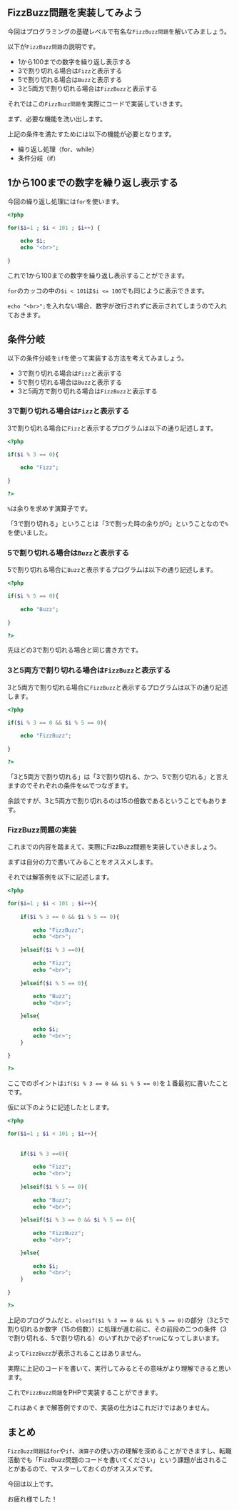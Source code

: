 ## FizzBuzz問題を実装してみよう

今回はプログラミングの基礎レベルで有名な`FizzBuzz問題`を解いてみましょう。

以下が`FizzBuzz問題`の説明です。

-   1から100までの数字を繰り返し表示する
-   3で割り切れる場合は`Fizz`と表示する
-   5で割り切れる場合は`Buzz`と表示する
-   3と5両方で割り切れる場合は`FizzBuzz`と表示する

それではこの`FizzBuzz問題`を実際にコードで実装していきます。

まず、必要な機能を洗い出します。

上記の条件を満たすためには以下の機能が必要となります。

-   繰り返し処理（for、while）
-   条件分岐（if）

## 1から100までの数字を繰り返し表示する

今回の繰り返し処理には`for`を使います。

```php
<?php

for($i=1 ; $i < 101 ; $i++) {
    
    echo $i;
    echo "<br>";
    
}
```

これで1から100までの数字を繰り返し表示することができます。

`for`のカッコの中の`$i < 101`は`$i <= 100`でも同じように表示できます。

`echo "<br>";`を入れない場合、数字が改行されずに表示されてしまうので入れておきます。

## 条件分岐

以下の条件分岐を`if`を使って実装する方法を考えてみましょう。

-   3で割り切れる場合は`Fizz`と表示する
-   5で割り切れる場合は`Buzz`と表示する
-   3と5両方で割り切れる場合は`FizzBuzz`と表示する

### 3で割り切れる場合は`Fizz`と表示する

3で割り切れる場合に`Fizz`と表示するプログラムは以下の通り記述します。

```php
<?php

if($i % 3 == 0){
    
    echo "Fizz";
    
}

?>
```

`%`は余りを求めす演算子です。

「3で割り切れる」ということは「3で割った時の余りが0」ということなので`%`を使いました。

### 5で割り切れる場合は`Buzz`と表示する

5で割り切れる場合に`Buzz`と表示するプログラムは以下の通り記述します。

```php
<?php

if($i % 5 == 0){
    
    echo "Buzz";
    
}

?>
```

先ほどの3で割り切れる場合と同じ書き方です。

### 3と5両方で割り切れる場合は`FizzBuzz`と表示する

3と5両方で割り切れる場合に`FizzBuzz`と表示するプログラムは以下の通り記述します。

```php
<?php

if($i % 3 == 0 && $i % 5 == 0){
    
    echo "FizzBuzz";
    
}

?>
```

「3と5両方で割り切れる」は「3で割り切れる、かつ、5で割り切れる」と言えますのでそれぞれの条件を`&&`でつなぎます。

余談ですが、3と5両方で割り切れるのは15の倍数であるということでもあります。

### FizzBuzz問題の実装

これまでの内容を踏まえて、実際にFizzBuzz問題を実装していきましょう。

まずは自分の力で書いてみることをオススメします。

それでは解答例を以下に記述します。

```php
<?php

for($i=1 ; $i < 101 ; $i++){
    
    if($i % 3 == 0 && $i % 5 == 0){  
        
    	echo "FizzBuzz";
        echo "<br>";
        
    }elseif($i % 3 ==0){
        
        echo "Fizz";
        echo "<br>";
        
    }elseif($i % 5 == 0){
        
        echo "Buzz";
        echo "<br>";

    }else{
    
    	echo $i;
    	echo "<br>";
    }
    
}

?>
```

ここでのポイントは`if($i % 3 == 0 && $i % 5 == 0)`を１番最初に書いたことです。

仮に以下のように記述したとします。

```php
<?php

for($i=1 ; $i < 101 ; $i++){
    
        
    if($i % 3 ==0){
        
        echo "Fizz";
        echo "<br>";
        
    }elseif($i % 5 == 0){
        
        echo "Buzz";
        echo "<br>";
    
    }elseif($i % 3 == 0 && $i % 5 == 0){  
        
    	echo "FizzBuzz";
        echo "<br>";

    }else{
    
    	echo $i;
    	echo "<br>";
    }
    
}

?>
```

上記のプログラムだと、`elseif($i % 3 == 0 && $i % 5 == 0)`の部分（3と5で割り切れるか数字（15の倍数））に処理が進む前に、その前段の二つの条件（3で割り切れる、5で割り切れる）のいずれかで必ず`true`になってしまいます。

よって`FizzBuzz`が表示されることはありません。

実際に上記のコードを書いて、実行してみるとその意味がより理解できると思います。

これで`FizzBuzz問題`をPHPで実装することができます。

これはあくまで解答例ですので、実装の仕方はこれだけではありません。

## まとめ

`FizzBuzz問題`は`for`や`if`、`演算子`の使い方の理解を深めることができますし、転職活動でも「FizzBuzz問題のコードを書いてください」という課題が出されることがあるので、マスターしておくのがオススメです。

今回は以上です。

お疲れ様でした！
